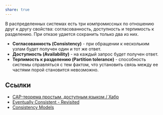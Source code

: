 ```yaml
---
share: true
---
```


В распределенных системах есть три компромиссных по отношению друг к другу свойства: согласованность, доступность и терпимость к разделению. При отказе удается сохранить только два из них.
- **Согласованность (Consistency)** - при обращении к нескольким узлам будет получен один и тот же ответ. 
- **Доступность (Availability)** - на каждый запрос будет получен ответ.
- **Терпимость к разделению (Partition tolerance)** - способность системы справляться с тем фактом, что установить связь между ее частями порой становится невозможно.


## Ссылки
- [CAP-теорема простым, доступным языком / Хабр](https://habr.com/ru/post/130577/)
- [Eventually Consistent - Revisited](https://www.allthingsdistributed.com/2008/12/eventually_consistent.html)
- [Consistency Models](https://jepsen.io/consistency)